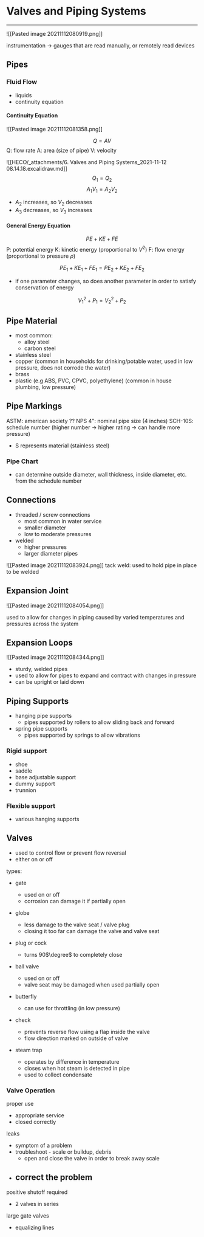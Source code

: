 # Valves and Piping Systems
---

![[Pasted image 20211112080919.png]]

instrumentation -> gauges that are read manually, or remotely read devices

## Pipes

### Fluid Flow
- liquids
- continuity equation

#### Continuity Equation
![[Pasted image 20211112081358.png]]

$$
Q = AV
$$
Q: flow rate
A: area (size of pipe)
V: velocity

![[HECO/_attachments/6. Valves and Piping Systems_2021-11-12 08.14.18.excalidraw.md]]
$$
Q_{1} = Q_{2}
$$
$$ \begin{equation}
A_{1}V_{1}=A_{2}V_{2}
\end{equation} $$
- $A_2$ increases, so $V_2$ decreases
- $A_3$ decreases, so $V_3$ increases

#### General Energy Equation
$$
PE + KE + FE
$$
P: potential energy
K: kinetic energy (proportional to $V^{2}$)
F: flow energy (proportional to pressure $\rho$)

$$
PE_{1}+KE_{1}+FE_{1}=PE_{2}+KE_{2}+FE_{2}
$$
- if one parameter changes, so does another parameter in order to satisfy conservation of energy

$$
V_{1}^{2}+P_{1} = V_{2}^{2}+P_{2}
$$

## Pipe Material
- most common:
	- alloy steel
	- carbon steel
- stainless steel
- copper (common in households for drinking/potable water, used in low pressure, does not corrode the water)
- brass 
- plastic (e.g ABS, PVC, CPVC, polyethylene) (common in house plumbing, low pressure)

## Pipe Markings
ASTM: american society ??
NPS 4": nominal pipe size (4 inches)
SCH-10S: schedule number (higher number -> higher rating -> can handle more pressure)
- S represents material (stainless steel)

### Pipe Chart
- can determine outside diameter, wall thickness, inside diameter, etc. from the schedule number

## Connections
- threaded / screw connections
	- most common in water service
	- smaller diameter
	- low to moderate pressures
- welded
	- higher pressures
	- larger diameter pipes
	
![[Pasted image 20211112083924.png]]
tack weld: used to hold pipe in place to be welded

## Expansion Joint
![[Pasted image 20211112084054.png]]

used to allow for changes in piping caused by varied temperatures and pressures across the system

## Expansion Loops
![[Pasted image 20211112084344.png]]

- sturdy, welded pipes
- used to allow for pipes to expand and contract with changes in pressure
- can be upright or laid down

## Piping Supports
- hanging pipe supports
	- pipes supported by rollers to allow sliding back and forward
- spring pipe supports
	- pipes supported by springs to allow vibrations
	
### Rigid support
- shoe
- saddle
- base adjustable support
- dummy support
- trunnion

### Flexible support
- various hanging supports

## Valves
- used to control flow or prevent flow reversal
- either on or off

types:
- gate
	- used on or off
	- corrosion can damage it if partially open
- globe
	- less damage to the valve seat / valve plug
	- closing it too far can damage the valve and valve seat
- plug or cock
	- turns 90$\degree$ to completely close
- ball valve
	- used on or off
	- valve seat may be damaged when used partially open
- butterfly
	- can use for throttling (in low pressure)
- check
	- prevents reverse flow using a flap inside the valve
	- flow direction marked on outside of valve
	
- steam trap
	- operates by difference in temperature
	- closes when hot steam is detected in pipe
	- used to collect condensate
	
### Valve Operation
proper use
-	appropriate service
-	closed correctly

leaks
-	symptom of a problem
-	troubleshoot - scale or buildup, debris
	-	open and close the valve in order to break away scale
-	correct the problem
	-	

positive shutoff required
-	2 valves in series

large gate valves
-	equalizing lines
	
